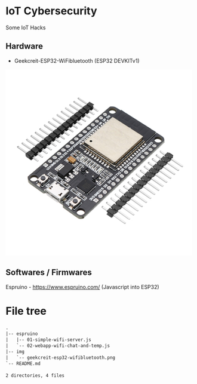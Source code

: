 # IoT Cybersecurity

Some IoT Hacks


## Hardware

- Geekcreit-ESP32-WiFibluetooth (ESP32 DEVKITv1)

![Geekcreit ESP32 Wifi Bluetooth](/img/geekcreit-esp32-wifibluetooth.png?raw=true)


## Softwares / Firmwares

Espruino - https://www.espruino.com/ (Javascript into ESP32)

# File tree

```
.
|-- espruino
|   |-- 01-simple-wifi-server.js
|   `-- 02-webapp-wifi-chat-and-temp.js
|-- img
|   `-- geekcreit-esp32-wifibluetooth.png
`-- README.md

2 directories, 4 files
```
